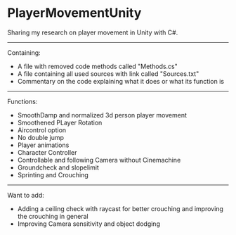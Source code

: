 # PlayerMovementUnity

Sharing my research on player movement in Unity with C#.

---
Containing:
  - A file with removed code methods called "Methods.cs"
  - A file containing all used sources with link called "Sources.txt"
  - Commentary on the code explaining what it does or what its function is
  
---
Functions:
  - SmoothDamp and normalized 3d person player movement
  - Smoothened PLayer Rotation
  - Aircontrol option
  - No double jump
  - Player animations
  - Character Controller
  - Controllable and following Camera without Cinemachine
  - Groundcheck and slopelimit
  - Sprinting and Crouching
  
---
Want to add:
  - Adding a ceiling check with raycast for better crouching and improving the crouching in general
  - Improving Camera sensitivity and object dodging

  
